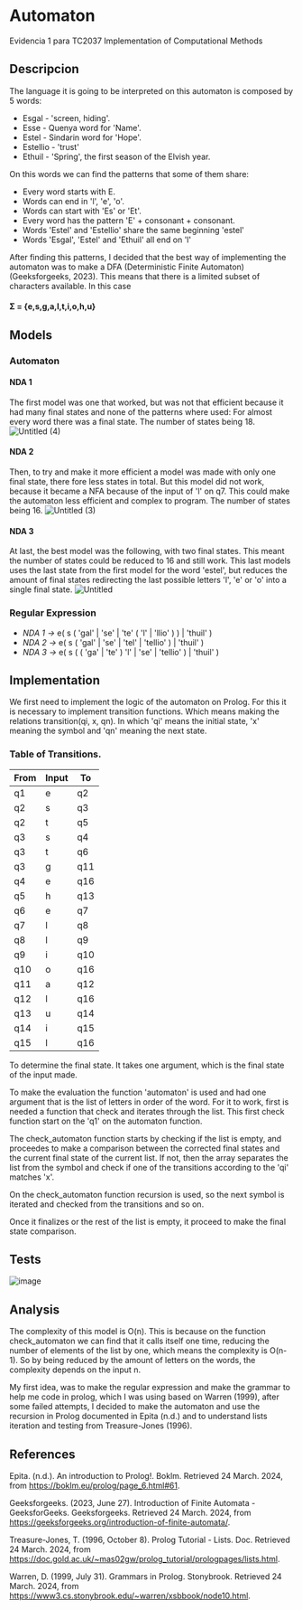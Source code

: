 # Automaton
Evidencia 1 para TC2037 Implementation of Computational Methods

## Descripcion
The language it is going to be interpreted on this automaton is composed by 5 words:
- Esgal - 'screen, hiding'.
- Esse - Quenya word for 'Name'.
- Estel - Sindarin word for 'Hope'.
- Estellio - 'trust'
- Ethuil - 'Spring', the first season of the Elvish year.

On this words we can find the patterns that some of them share:
- Every word starts with E.
- Words can end in 'l', 'e', 'o'.
- Words can start with 'Es' or 'Et'.
- Every word has the pattern 'E' + consonant + consonant.
- Words 'Estel' and 'Estellio' share the same beginning 'estel'
- Words 'Esgal', 'Estel' and 'Ethuil' all end on 'l'

After finding this patterns, I decided that the best way of implementing the automaton was to make a DFA (Deterministic Finite Automaton) (Geeksforgeeks, 2023). This means that there is a limited subset of characters available. In this case 

#### Σ = {e,s,g,a,l,t,i,o,h,u}

## Models
### Automaton
#### NDA 1
The first model was one that worked, but was not that efficient because it had many final states and none of the patterns where used: For almost every word there was a final state. The number of states being 18.
![Untitled (4)](https://github.com/A01705840/automaton/assets/111139686/06d6f789-5945-42b6-9bee-c64c183f61c3)

#### NDA 2
Then, to try and make it more efficient a model was made with only one final state, there fore less states in total. But this model did not work, because it became a NFA because of the input of 'l' on q7. This could make the automaton less efficient and complex to program. The number of states being 16.
![Untitled (3)](https://github.com/A01705840/automaton/assets/111139686/d4696f16-f181-434e-8b65-70e724e65ab5)

#### NDA 3
At last, the best model was the following, with two final states. This meant the number of states could be reduced to 16 and still work. This last models uses the last state from the first model for the word 'estel', but reduces the amount of final states redirecting the last possible letters 'l', 'e' or 'o' into a single final state.
![Untitled](https://github.com/A01705840/automaton/assets/111139686/05aa5e1e-0838-4511-a643-a1491e85545f)

### Regular Expression

- *NDA 1 ->* e( s ( 'gal' | 'se' | 'te' ( 'l' | 'llio' ) ) | 'thuil' )
- *NDA 2 ->* e( s ( 'gal' | 'se' | 'tel' | 'tellio' ) | 'thuil' )
- *NDA 3 ->* e( s ( ( 'ga' | 'te' ) 'l' | 'se' | 'tellio' ) | 'thuil' )

## Implementation
We first need to implement the logic of the automaton on Prolog. For this it is necessary to implement transition functions. Which means making the relations transition(qi, x, qn). In which 'qi' means the initial state, 'x' meaning the symbol and 'qn' meaning the next state.

### Table of Transitions.
| From     | Input | To   |
|----------|-------|------|
| q1       | e     | q2   |
| q2       | s     | q3   |
| q2       | t     | q5   |
| q3       | s     | q4   |
| q3       | t     | q6   |
| q3       | g     | q11  |
| q4       | e     | q16  |
| q5       | h     | q13  |
| q6       | e     | q7   |
| q7       | l     | q8   |
| q8       | l     | q9   |
| q9       | i     | q10  |
| q10      | o     | q16  |
| q11      | a     | q12  |
| q12      | l     | q16  |
| q13      | u     | q14  |
| q14      | i     | q15  |
| q15      | l     | q16  |

To determine the final state. It takes one argument, which is the final state of the input made.

To make the evaluation the function 'automaton' is used and had one argument that is the list of letters in order of the word. For it to work, first is needed a function that check and iterates through the list. This first check function start on the 'q1' on the automaton function.

The check_automaton function starts by checking if the list is empty, and proceedes to make a comparison between the corrected final states and the current final state of the current list. If not, then the array separates the list from the symbol and check if one of the transitions according to the 'qi' matches 'x'.

On the check_automaton function recursion is used, so the next symbol is iterated and checked from the transitions and so on.

Once it finalizes or the rest of the list is empty, it proceed to make the final state comparison.

## Tests
![image](https://github.com/A01705840/automaton/assets/111139686/ad8aa6bf-ea1b-431c-8e1f-e9f32b4b3508)

## Analysis
The complexity of this model is O(n). This is because on the function check_automaton we can find that it calls itself one time, reducing the number of elements of the list by one, which means the complexity is O(n-1). So by being reduced by the amount of letters on the words, the complexity depends on the input n.

My first idea, was to make the regular expression and make the grammar to help me code in prolog, which I was using based on Warren (1999), after some failed attempts, I decided to make the automaton and use the recursion in Prolog documented in Epita (n.d.) and to understand lists iteration and testing from Treasure-Jones (1996).
## References
Epita. (n.d.). An introduction to Prolog!. Boklm. Retrieved 24 March. 2024, from https://boklm.eu/prolog/page_6.html#61.

Geeksforgeeks. (2023, June 27). Introduction of Finite Automata - GeeksforGeeks. Geeksforgeeks. Retrieved 24 March. 2024, from https://geeksforgeeks.org/introduction-of-finite-automata/.

Treasure-Jones, T. (1996, October 8). Prolog Tutorial - Lists. Doc. Retrieved 24 March. 2024, from https://doc.gold.ac.uk/~mas02gw/prolog_tutorial/prologpages/lists.html.

Warren, D. (1999, July 31). Grammars in Prolog. Stonybrook. Retrieved 24 March. 2024, from https://www3.cs.stonybrook.edu/~warren/xsbbook/node10.html.


